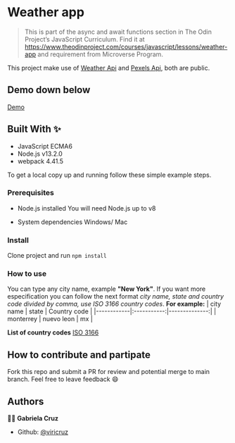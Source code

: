 # Weather app

> This is part of the async and await functions section in The Odin Project’s JavaScript Curriculum. Find it at https://www.theodinproject.com/courses/javascript/lessons/weather-app and requirement from Microverse Program.

This project make use of [Weather Api](https://openweathermap.org/api) and [Pexels Api](https://www.pexels.com/api/documentation/), both are public.

## Demo down below
[Demo](https://viricruz.github.io/weather-app/)

## Built With ✨

- JavaScript ECMA6
- Node.js v13.2.0
- webpack 4.41.5

To get a local copy up and running follow these simple example steps.

### Prerequisites
* Node.js installed
You will need Node.js up to v8

* System dependencies
Windows/ Mac


### Install
Clone project and run
`npm install`

### How to use
You can type any city name, example **"New York"**. If you want more especification you can follow the next format
_city name, state and country code divided by comma, use ISO 3166 country codes_. **For example:**
| city name  |    state    |  Country code |
|------------|:-----------:|--------------:|
| monterrey  | nuevo leon  |      mx       |

**List of country codes** [ISO 3166](https://en.wikipedia.org/wiki/List_of_ISO_3166_country_codes)

## How to contribute and partipate
Fork this repo and submit a PR for review and potential merge to main branch. Feel free to leave feedback :smile:


## Authors

👨‍💻 **Gabriela Cruz**

- Github: [@viricruz](https://github.com/viricruz)


